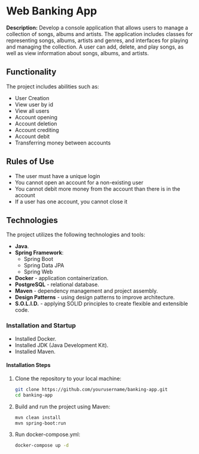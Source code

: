 
# Web Banking App

**Description:** Develop a console application that allows users to manage a collection of songs, albums and artists. 
The application includes classes for representing songs, albums, artists and genres, and interfaces for playing and managing the collection. A user can add, delete, and play songs, as well as view information about songs, albums, and artists.

## Functionality
The project includes abilities such as:

- User Creation
- View user by id
- View all users
- Account opening
- Account deletion
- Account crediting
- Account debit
- Transferring money between accounts

## Rules of Use

- The user must have a unique login
- You cannot open an account for a non-existing user
- You cannot debit more money from the account than there is in the account
- If a user has one account, you cannot close it

## Technologies

The project utilizes the following technologies and tools:

- **Java**.
- **Spring Framework**:
  - Spring Boot
  - Spring Data JPA
  - Spring Web
- **Docker** - application containerization.
- **PostgreSQL** - relational database.
- **Maven** - dependency management and project assembly.
- **Design Patterns** - using design patterns to improve architecture.
- **S.O.L.I.D.** - applying SOLID principles to create flexible and extensible code.

### Installation and Startup

- Installed Docker.
- Installed JDK (Java Development Kit).
- Installed Maven.

#### Installation Steps

1. Clone the repository to your local machine:
   ```bash
   git clone https://github.com/yourusername/banking-app.git
   cd banking-app
2. Build and run the project using Maven:
   ```bash
   mvn clean install
   mvn spring-boot:run
3. Run docker-compose.yml:
   ```bash
   docker-compose up -d
